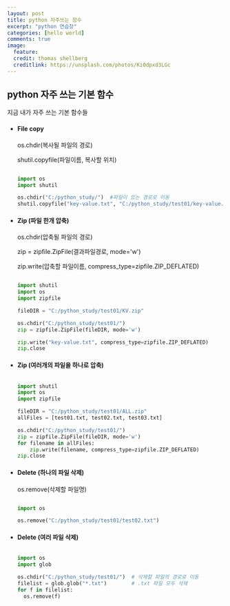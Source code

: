```yaml
---
layout: post
title: python 자주쓰는 함수
excerpt: "python 연습장"
categories: [hello world]
comments: true
image:
  feature:
  credit: thomas shellberg
  creditlink: https://unsplash.com/photos/Ki0dpxd3LGc
---
```



## python 자주 쓰는 기본 함수
 지금 내가 자주 쓰는 기본 함수들

* #### File copy

  os.chdir(복사될 파일의 경로)

  shutil.copyfile(파일이름, 복사할 위치)

  ```python

  import os
  import shutil

  os.chdir("C:/python_study/")  #파일이 있는 경로로 이동
  shutil.copyfile("key-value.txt", "C:/python_study/test01/key-value.txt")

  ```




* #### Zip (파일 한개 압축)

  os.chdir(압축될 파일의 경로)

  zip = zipfile.ZipFile(결과파일경로, mode='w')

  zip.write(압축할 파일이름, compress_type=zipfile.ZIP_DEFLATED)

    ```python

    import shutil
    import os
    import zipfile

    fileDIR = "C:/python_study/test01/KV.zip"

    os.chdir("C:/python_study/test01/")    
    zip = zipfile.ZipFile(fileDIR, mode='w')

    zip.write("key-value.txt", compress_type=zipfile.ZIP_DEFLATED)
    zip.close

    ```


* #### Zip (여러개의 파일을 하나로 압축)

    ```python

    import shutil
    import os
    import zipfile

    fileDIR = "C:/python_study/test01/ALL.zip"
    allFiles = [test01.txt, test02.txt, test03.txt]

    os.chdir("C:/python_study/test01/")    
    zip = zipfile.ZipFile(fileDIR, mode='w')
    for filename in allFiles:
        zip.write(filename, compress_type=zipfile.ZIP_DEFLATED)
    zip.close

    ```




* #### Delete (하나의 파일 삭제)
  os.remove(삭제할 파일명)

  ```python

  import os

  os.remove("C:/python_study/test01/test02.txt")
  ```


* #### Delete (여러 파일 삭제)

  ```python
  
  import os
  import glob

  os.chdir("C:/python_study/test01/")  # 삭제할 파일의 경로로 이동
  filelist = glob.glob("*.txt")        # .txt 파일 모두 삭제
  for f in filelist:
    os.remove(f)
  ```
